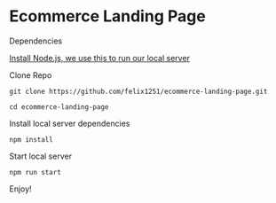# Ecommerce Landing Page

Dependencies

[Install Node.js, we use this to run our local server](https://nodejs.org/en/download)

Clone Repo

```
git clone https://github.com/felix1251/ecommerce-landing-page.git
```

```
cd ecommerce-landing-page
```

Install local server dependencies

```
npm install
```

Start local server

```
npm run start
```

Enjoy!
